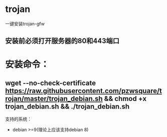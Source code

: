 ﻿# trojan
一键安装trojan-gfw
## 安装前必须打开服务器的80和443端口

# 安装命令：
wget --no-check-certificate https://raw.githubusercontent.com/pzwsquare/trojan/master/trojan_debian.sh 
&& chmod +x trojan_debian.sh && ./trojan_debian.sh
---
支持的系统：
- debian >=9(理论上应该支持debian 8)



